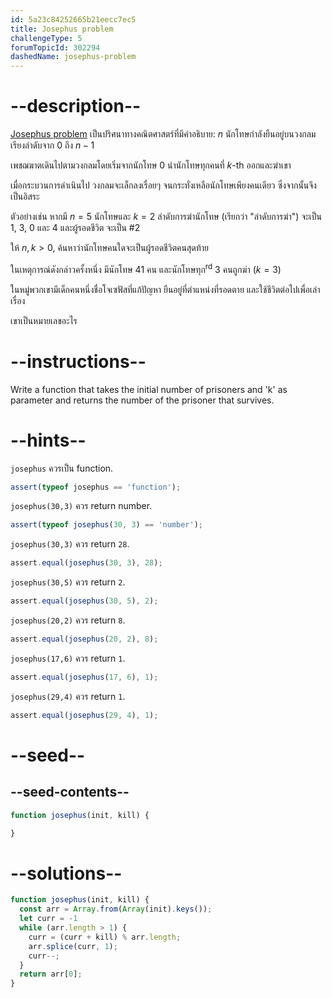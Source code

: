 ```yaml
---
id: 5a23c84252665b21eecc7ec5
title: Josephus problem
challengeType: 5
forumTopicId: 302294
dashedName: josephus-problem
---
```


# --description--

[Josephus problem](<https://en.wikipedia.org/wiki/Josephus problem>) เป็นปริศนาทางคณิตศาสตร์ที่มีคำอธิบาย: $n$ นักโทษกำลังยืนอยู่บนวงกลม เรียงลำดับจาก $0$ ถึง $n-1$

เพชฌฆาตเดินไปตามวงกลมโดยเริ่มจากนักโทษ $0$ นำนักโทษทุกคนที่ $k$-th ออกและฆ่าเขา

เมื่อกระบวนการดำเนินไป วงกลมจะเล็กลงเรื่อยๆ จนกระทั่งเหลือนักโทษเพียงคนเดียว ซึ่งจากนั้นจึงเป็นอิสระ

ตัวอย่างเช่น หากมี $n=5$ นักโทษและ $k=2$ ลำดับการฆ่านักโทษ (เรียกว่า "ลำดับการฆ่า") จะเป็น 1, 3, 0 และ 4 และผู้รอดชีวิต จะเป็น #2

ให้ $n, k > 0$, ค้นหาว่านักโทษคนใดจะเป็นผู้รอดชีวิตคนสุดท้าย

ในเหตุการณ์ดังกล่าวครั้งหนึ่ง มีนักโทษ 41 คน และนักโทษทุก<sup>rd</sup> 3 คนถูกฆ่า ($k=3$)

ในหมู่พวกเขามีเด็กคนหนึ่งชื่อโจเซฟัสที่แก้ปัญหา ยืนอยู่ที่ตำแหน่งที่รอดตาย และใช้ชีวิตต่อไปเพื่อเล่าเรื่อง

เขาเป็นหมายเลขอะไร
# --instructions--

Write a function that takes the initial number of prisoners and 'k' as parameter and returns the number of the prisoner that survives.

# --hints--

`josephus` ควรเป็น function.

```js
assert(typeof josephus == 'function');
```

`josephus(30,3)` ควร return number.

```js
assert(typeof josephus(30, 3) == 'number');
```

`josephus(30,3)` ควร return `28`.

```js
assert.equal(josephus(30, 3), 28);
```

`josephus(30,5)` ควร return `2`.

```js
assert.equal(josephus(30, 5), 2);
```

`josephus(20,2)` ควร return `8`.

```js
assert.equal(josephus(20, 2), 8);
```

`josephus(17,6)` ควร return `1`.

```js
assert.equal(josephus(17, 6), 1);
```

`josephus(29,4)` ควร return `1`.

```js
assert.equal(josephus(29, 4), 1);
```

# --seed--

## --seed-contents--

```js
function josephus(init, kill) {

}
```

# --solutions--

```js
function josephus(init, kill) {
  const arr = Array.from(Array(init).keys());
  let curr = -1
  while (arr.length > 1) {
    curr = (curr + kill) % arr.length;
    arr.splice(curr, 1);
    curr--;
  }
  return arr[0];
}
```
